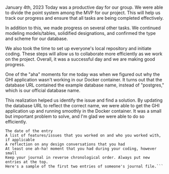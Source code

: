 January 4th, 2023
Today was a productive day for our group. We were able to divide the point system among the MVP for our project. This will help us track our progress and ensure that all tasks are being completed effectively.

In addition to this, we made progress on several other tasks. We continued modeling models/tables, solidified designations, and confirmed the type and scheme for our database.

We also took the time to set up everyone's local repository and initiate coding. These steps will allow us to collaborate more efficiently as we work on the project. Overall, it was a successful day and we are making good progress.

One of the "aha" moments for me today was when we figured out why the GHI application wasn't working in our Docker container. It turns out that the database URL contained the example database name, instead of "postgres," which is our official database name.

This realization helped us identify the issue and find a solution. By updating the database URL to reflect the correct name, we were able to get the GHI application up and running smoothly in the Docker container. It was a small but important problem to solve, and I'm glad we were able to do so efficiently.



```In the journals, every day that you work on the project, you must make an entry in your journal after you've finished that day. At a minimum, you will need to include the following information:
The date of the entry
A list of features/issues that you worked on and who you worked with, if applicable
A reflection on any design conversations that you had
At least one ah-ha! moment that you had during your coding, however small
Keep your journal in reverse chronological order. Always put new entries at the top.
Here's a sample of the first two entries of someone's journal file.```
